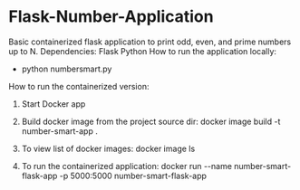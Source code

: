 # Flask-Number-Application
Basic containerized flask application to print odd, even, and prime numbers up to N.
Dependencies:
    Flask
    Python
How to run the application locally:
- python numbersmart.py 

How to run the containerized version:

1) Start Docker app

2) Build docker image from the project source dir:
docker image build -t number-smart-app .


2) To view list of docker images: 
docker image ls 

3) To run the containerized application:
docker run --name number-smart-flask-app -p 5000:5000 number-smart-flask-app

